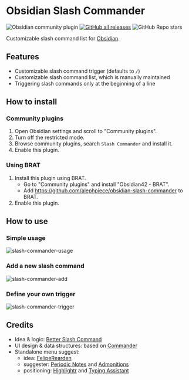# Obsidian Slash Commander

![Obsidian community plugin](https://img.shields.io/badge/dynamic/json?url=https%3A%2F%2Fraw.githubusercontent.com%2Fobsidianmd%2Fobsidian-releases%2Fmaster%2Fcommunity-plugin-stats.json&query=%24%5B%22slash-commander%22%5D.downloads&logo=obsidian&label=downloads) [![GitHub all releases](https://img.shields.io/github/downloads/alephpiece/obsidian-slash-commander/total?logo=GitHub)](https://github.com/alephpiece/obsidian-slash-commander/releases) ![GitHub Repo stars](https://custom-icon-badges.demolab.com/github/stars/alephpiece/obsidian-slash-commander?logo=star)

Customizable slash command list for [Obsidian](https://obsidian.md).

## Features

- Customizable slash command trigger (defaults to `/`)
- Customizable slash command list, which is manually maintained
- Triggering slash commands only at the beginning of a line

## How to install

### Community plugins

1. Open Obsidian settings and scroll to "Community plugins".
2. Turn off the restricted mode.
3. Browse community plugins, search `Slash Commander` and install it.
4. Enable this plugin.

### Using BRAT

1. Install this plugin using BRAT.
   - Go to "Community plugins" and install "Obsidian42 - BRAT". 
   - Add https://github.com/alephpiece/obsidian-slash-commander to BRAT.
2. Enable this plugin.

## How to use

### Simple usage

![slash-commander-usage](https://github.com/alephpiece/obsidian-slash-commander/assets/22237751/7f50a564-0e42-4af9-830c-4a66400f20b8)

### Add a new slash command

![slash-commander-add](https://github.com/alephpiece/obsidian-slash-commander/assets/22237751/ebb0bca2-42c8-4bc2-82c9-8b2acffff293)

### Define your own trigger

![slash-commander-trigger](https://github.com/alephpiece/obsidian-slash-commander/assets/22237751/02767279-90b5-45b9-9f87-16aea567f7fb)

## Credits

- Idea & logic: [Better Slash Command](https://github.com/SPiCaRiA/obsidian-better-slash-commands)
- UI design & data structures: based on [Commander](https://github.com/phibr0/obsidian-commander)
- Standalone menu suggest:
  - idea: [FelipeRearden](https://github.com/FelipeRearden)
  - suggester: [Periodic Notes](https://github.com/liamcain/obsidian-periodic-notes) and [Admonitions](https://github.com/javalent/admonitions)
  - positioning: [Highlightr](https://github.com/chetachiezikeuzor/Highlightr-Plugin) and [Typing Assistant](https://github.com/Jambo2018/notion-assistant-plugin)